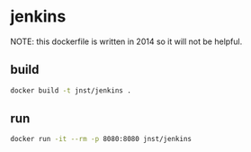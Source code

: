 # jenkins

NOTE: this dockerfile is written in 2014 so it will not be helpful.

## build

```bash
docker build -t jnst/jenkins .
```

## run

```bash
docker run -it --rm -p 8080:8080 jnst/jenkins
```
